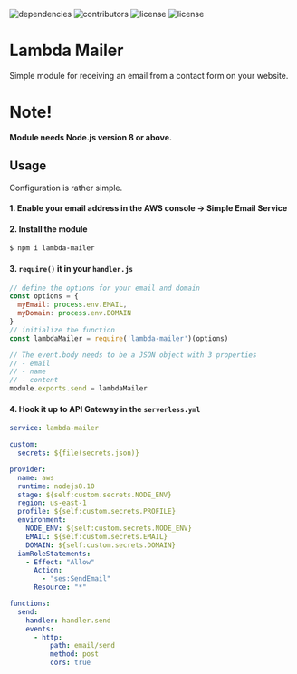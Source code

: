 ![dependencies](https://img.shields.io/badge/dependencies-0-brightgreen.svg)
![contributors](https://img.shields.io/badge/contributors-1-blue.svg)
![license](https://img.shields.io/github/license/mashape/apistatus.svg)
![license](https://img.shields.io/badge/eslint-standard-yellowgreen.svg)

# Lambda Mailer
Simple module for receiving an email from a contact form on your website.

# Note!
**Module needs Node.js version 8 or above.**

## Usage
Configuration is rather simple. 

#### 1. Enable your email address in the AWS console -> Simple Email Service
#### 2. Install the module
```bash
$ npm i lambda-mailer
```
#### 3. `require()` it in your `handler.js`
```js
// define the options for your email and domain
const options = {
  myEmail: process.env.EMAIL,
  myDomain: process.env.DOMAIN
}
// initialize the function
const lambdaMailer = require('lambda-mailer')(options)

// The event.body needs to be a JSON object with 3 properties
// - email
// - name
// - content
module.exports.send = lambdaMailer
```
#### 4. Hook it up to API Gateway in the `serverless.yml`
```yaml
service: lambda-mailer

custom:
  secrets: ${file(secrets.json)}

provider:
  name: aws
  runtime: nodejs8.10
  stage: ${self:custom.secrets.NODE_ENV}
  region: us-east-1
  profile: ${self:custom.secrets.PROFILE}
  environment: 
    NODE_ENV: ${self:custom.secrets.NODE_ENV}
    EMAIL: ${self:custom.secrets.EMAIL}
    DOMAIN: ${self:custom.secrets.DOMAIN}
  iamRoleStatements:
    - Effect: "Allow"
      Action:
        - "ses:SendEmail"
      Resource: "*"

functions:
  send:
    handler: handler.send
    events:
      - http:
          path: email/send
          method: post
          cors: true
```